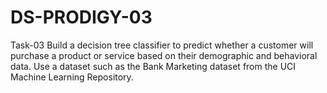 # DS-PRODIGY-03
Task-03  Build a decision tree classifier to predict whether a customer will purchase a product or service based on their demographic and behavioral data. Use a dataset such as the Bank Marketing dataset from the UCI Machine Learning Repository.
